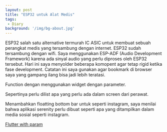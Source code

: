```yaml
---
layout: post
title: "ESP32 untuk Alat Medis"
tags:
 - Diary
background: '/img/bg-about.jpg'
---
```

ESP32 salah satu alternative termurah IC ASIC untuk membuat sebuah perangkat medis yang tersambung dengan internet. ESP32 sudah tersambung dengan wifi. Saya menggunakan ESP-ADF (Audio Development Framework) karena ada sinyal audio yang perlu diproses oleh ESP32 tersebut. Hari ini saya menyolder beberapa komopent agar tetap rigid ketika fase development. Catatan ini saya gunakan agar bookmark di browser saya yang gampang ilang bisa jadi lebih teratasi.


Function dengan menggunakan widget dengan parameter. 

Sepertinya perlu dilist apa yang perlu ada dalam screen dari perawat. 

Menambahkan floatting bottom bar untuk seperti instagram, saya menilai bahwa aplikasi serenity perlu dibuat seperti apa yang ditampilkan dalam media sosial seperti instagram. 


[Flutter with param](https://stackoverflow.com/questions/58031206/in-flutter-how-do-i-pass-data-into-a-stateless-widget)
